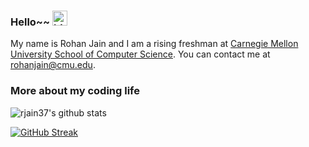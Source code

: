 
### Hello~~ <img src="https://user-images.githubusercontent.com/1303154/88677602-1635ba80-d120-11ea-84d8-d263ba5fc3c0.gif" width="24px" alt="hi">

My name is Rohan Jain and I am a rising freshman at [Carnegie Mellon University School of Computer Science](https://www.cs.cmu.edu/). You can contact me at rohanjain@cmu.edu.



### More about my coding life

![rjain37's github stats](https://github-readme-stats.vercel.app/api?username=rjain37&count_private=true&show_icons=true&theme=dark)

[![GitHub Streak](https://github-readme-streak-stats.herokuapp.com?user=rjain37&theme=dark)](https://git.io/streak-stats)


